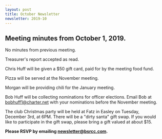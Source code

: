 ```yaml
---
layout: post
title: October Newsletter
newsletter: 2019-10
---
```

## Meeting minutes from October 1, 2019.

No minutes from previous meeting.

Treasurer's report accepted as read.

Chris Huff will be given a $50 gift card, paid for by the meeting food fund.

Pizza will be served at the November meeting.

Morgan will be providing chili for the January meeting.

Bob Huff will be collecting nominations for officer elections. Email Bob at
<bobhuff1@charter.net> with your nominations before the November meeting.

The club Christmas party will be held at Fatz in Easley on Tuesday, December
3rd, at 6PM. There will be a "dirty santa" gift swap. If you would like to
participate in the gift swap, please bring a gift valued at about $15. 

**Please RSVP by emailing <newsletter@bsrcc.com>.**
